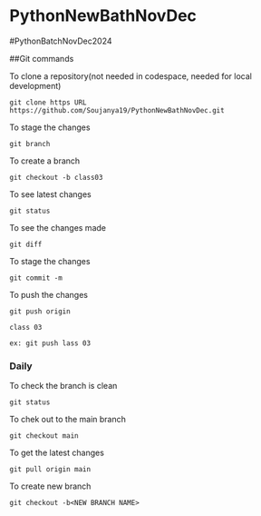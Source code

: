 # PythonNewBathNovDec

#PythonBatchNovDec2024

##Git commands


To clone a repository(not needed in codespace, needed for local development)

    git clone https URL https://github.com/Soujanya19/PythonNewBathNovDec.git

To stage the changes
   
    git branch

To create a branch
 
    git checkout -b class03

To see latest changes
 
    git status

To see the changes made
 
    git diff

To stage the changes

    git commit -m

To push the changes 

    git push origin 

    class 03

    ex: git push lass 03

### Daily

To check the branch is clean

    git status

To chek out to the main branch

    git checkout main

To get the latest changes

    git pull origin main

To create new branch

    git checkout -b<NEW BRANCH NAME>